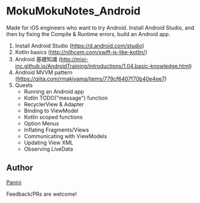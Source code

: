 # MokuMokuNotes_Android
Made for iOS engineers who want to try Android. Install Android Studio, and then by
fixing the Compile & Runtime errors, build an Android app.
1. Install Android Studio (https://d.android.com/studio)
2. Kotlin basics (http://nilhcem.com/swift-is-like-kotlin/)
3. Android 基礎知識 (http://mixi-inc.github.io/AndroidTraining/introductions/1.04.basic-knowledge.html)
4. Android MVVM pattern (https://qiita.com/rmakiyama/items/779cf6407f70b40e4ee7)
5. Quests
   - Running an Android app
   - Kotlin TODO("message") function
   - RecyclerView & Adapter
   - Binding to ViewModel
   - Kotlin scoped functions
   - Option Menus
   - Inflating Fragments/Views
   - Communicating with ViewModels
   - Updating View XML
   - Observing LiveData

## Author
[Panini](https://twitter.com/callipan)

Feedback/PRs are welcome!
